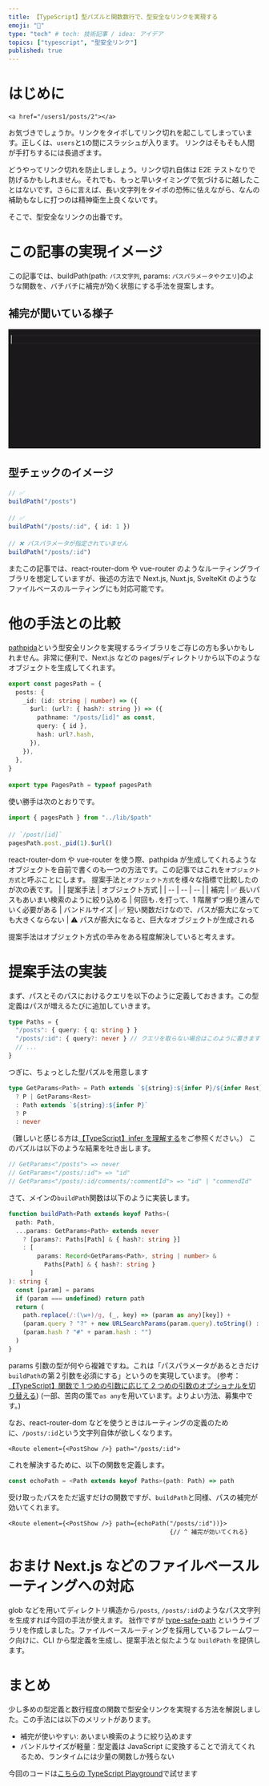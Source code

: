 ```yaml
---
title: 【TypeScript】型パズルと関数数行で、型安全なリンクを実現する
emoji: "💪"
type: "tech" # tech: 技術記事 / idea: アイデア
topics: ["typescript", "型安全リンク"]
published: true
---
```


# はじめに

```tsx
<a href="/users1/posts/2"></a>
```

お気づきでしょうか。リンクをタイポしてリンク切れを起こしてしまっています。正しくは、`users`と`1`の間にスラッシュが入ります。
リンクはそもそも人間が手打ちするには長過ぎます。

どうやってリンク切れを防止しましょう。リンク切れ自体は E2E テストなりで防げるかもしれません。それでも、もっと早いタイミングで気づけるに越したことはないです。さらに言えば、長い文字列をタイポの恐怖に怯えながら、なんの補助もなしに打つのは精神衛生上良くないです。

そこで、型安全なリンクの出番です。

# この記事の実現イメージ

この記事では、buildPath(path: `パス文字列`, params: `パスパラメータやクエリ`)のような関数を、バチバチに補完が効く状態にする手法を提案します。

## 補完が聞いている様子

![補完が聞いている様子](/images/type-safe-path/completion.gif)

## 型チェックのイメージ

```ts
// ✅
buildPath("/posts")

// ✅
buildPath("/posts/:id", { id: 1 })

// ❌ パスパラメータが指定されていません
buildPath("/posts/:id")
```

またこの記事では、react-router-dom や vue-router のようなルーティングライブラリを想定していますが、後述の方法で Next.js, Nuxt.js, SvelteKit のようなファイルベースのルーティングにも対応可能です。

# 他の手法との比較

[pathpida](https://github.com/aspida/pathpida)という型安全リンクを実現するライブラリをご存じの方も多いかもしれません。非常に便利で、Next.js などの pages/ディレクトリから以下のようなオブジェクトを生成してくれます。

```ts
export const pagesPath = {
  posts: {
    _id: (id: string | number) => ({
      $url: (url?: { hash?: string }) => ({
        pathname: "/posts/[id]" as const,
        query: { id },
        hash: url?.hash,
      }),
    }),
  },
}

export type PagesPath = typeof pagesPath
```

使い勝手は次のとおりです。

```ts
import { pagesPath } from "../lib/$path"

// `/post/[id]`
pagesPath.post._pid(1).$url()
```

react-router-dom や vue-router を使う際、pathpida が生成してくれるようなオブジェクトを自前で書くのも一つの方法です。この記事ではこれを`オブジェクト方式`と呼ぶことにします。
提案手法と`オブジェクト方式`を様々な指標で比較したのが次の表です。
| | 提案手法 | オブジェクト方式 |
| -- | -- | -- |
| 補完 | ✅ 長いパスもあいまい検索のように絞り込める | 何回も`.`を打って、1 階層ずつ掘り進んでいく必要がある
| バンドルサイズ | ✅ 短い関数だけなので、パスが膨大になっても大きくならない | ⚠️ パスが膨大になると、巨大なオブジェクトが生成される

提案手法はオブジェクト方式の辛みをある程度解決していると考えます。

# 提案手法の実装

まず、パスとそのパスにおけるクエリを以下のように定義しておきます。この型定義はパスが増えるたびに追加していきます。

```ts
type Paths = {
  "/posts": { query: { q: string } }
  "/posts/:id": { query?: never } // クエリを取らない場合はこのように書きます
  // ...
}
```

つぎに、ちょっとした型パズルを用意します

```ts
type GetParams<Path> = Path extends `${string}:${infer P}/${infer Rest}`
  ? P | GetParams<Rest>
  : Path extends `${string}:${infer P}`
  ? P
  : never
```

（難しいと感じる方は[【TypeScript】infer を理解する](https://zenn.dev/kotamaki/articles/1bef9e8ce000e3)をご参照ください。）
このパズルは以下のような結果を吐き出します。

```ts
// GetParams<"/posts"> => never
// GetParams<"/posts/:id"> => "id"
// GetParams<"/posts/:id/comments/:commentId"> => "id" | "commendId"
```

さて、メインの`buildPath`関数は以下のように実装します。

```ts
function buildPath<Path extends keyof Paths>(
  path: Path,
  ...params: GetParams<Path> extends never
    ? [params?: Paths[Path] & { hash?: string }]
    : [
        params: Record<GetParams<Path>, string | number> &
          Paths[Path] & { hash?: string }
      ]
): string {
  const [param] = params
  if (param === undefined) return path
  return (
    path.replace(/:(\w+)/g, (_, key) => (param as any)[key]) +
    (param.query ? "?" + new URLSearchParams(param.query).toString() : "") +
    (param.hash ? "#" + param.hash : "")
  )
}
```

params 引数の型が何やら複雑ですね。これは「パスパラメータがあるときだけ`buildPath`の第２引数を必須にする」というのを実現しています。
(参考：[【TypeScript】関数で 1 つめの引数に応じて 2 つめの引数のオプショナルを切り替える](https://zenn.dev/kiyoshiro9446/scraps/3927451da029a0))
(一部、苦肉の策で`as any`を用いています。よりよい方法、募集中です。)

なお、react-router-dom などを使うときはルーティングの定義のために、`/posts/:id`という文字列自体が欲しくなります。

```tsx
<Route element={<PostShow />} path="/posts/:id">
```

これを解決するために、以下の関数を定義します。

```ts
const echoPath = <Path extends keyof Paths>(path: Path) => path
```

受け取ったパスをただ返すだけの関数ですが、`buildPath`と同様、パスの補完が効いてくれます。

```tsx
<Route element={<PostShow />} path={echoPath("/posts/:id"))}>
                                             {// ^ 補完が効いてくれる}
```

# おまけ Next.js などのファイルベースルーティングへの対応

glob などを用いてディレクトリ構造から`/posts`, `/posts/:id`のようなパス文字列を生成すれば今回の手法が使えます。
拙作ですが [type-safe-path](https://github.com/KoichiKiyokawa/type-safe-path) というライブラリを作成しました。ファイルベースルーティングを採用しているフレームワーク向けに、CLI から型定義を生成し、提案手法と似たような `buildPath` を提供します。

# まとめ

少し多めの型定義と数行程度の関数で型安全リンクを実現する方法を解説しました。この手法には以下のメリットがあります。

- 補完が使いやすい: あいまい検索のように絞り込めます
- バンドルサイズが軽量：型定義は JavaScript に変換することで消えてくれるため、ランタイムには少量の関数しか残らない

今回のコードは[こちらの TypeScript Playground](https://www.typescriptlang.org/play?#code/C4TwDgpgBACghsAFgZygXigbwFBT1AcgHoBXZCAJ2QIC4soBHEykAfjoDsIA3SqAXwA0ufMTKVkRGgEsAJrXpMW7KF14UBw-IVLkqUuUTAB7ZMGp1MjZhTacefISLxi9kmbKOnzUk2YCS8pbWyvbqms6ENOIUgQpWSrYqao5aotF6gUYUxgBm0gA2EPEhtsEMdGYU0hwA5gICkcQ0iMa1xeU2dqoOGvzY-aCQUADGiBAjANbosAgoUBAAHsAQHLKoAEoTxhSyADxVNbWCil0qcBwgAgB8UKxQwBTMUHS5cAXk2EXAUHB0YxNphhHsxsNghtAAOIQYDwChwAC2yD28CQtwwqMQC2Wq3WUAABgASTCHOr8GjEmq5PgwfhESkcakaLZmfj4yL3GBQAA+UGhsLg8KRexZwGukTomOxKzWqCJJMeR3JDKZsDZHNgEp66jBuRIHBGwGkxg4UAARiRCrJMSi5tLcahJhAQHlZkhkNcABSRMBzSVzNJ4AB0Id9QuQdH5cMRyMxtyWMrxKQokW09wA2mGYypMch05iALpQABk9EQcGQiBUpPq-ALqfwdEzgpjdC2Ix2+yjLeFcZONZ5qhICLNlFupdz+bmRdLVnLlerirqAnrAEpKkv6jhtB2OGYoM2hUWMFmkZFpLkoJ7T+g0Bh9bIIPkuLJV1AKDCSBRTb6kJEP8AX4-nMQYfmABRwCMECelInoADoAO4ANSrkQxxXgA+icTogG+aC3NePa-KgFy4emOEFm+SENngnqEUKQaJLhdyEKwBBQEhPQIVAACqGwADIAMoQIKYzRki9GIoxXSrkGwDGIJm6em+dAEAQVE0VekkIkG86IG+9wEAAxOxnGnrpFZYqp6kDGCu77hMrRShgtpIPaspQDhrq5l6v6IP6SB4bcfl2SayDGEUQYFG0noWlamKeq4EgGJ4fjmAQJxWHIdAAIwCKuq7YPZEUQFFMVxQU1pzIlGSUFkYA5PkRQZfQMSBLlJxMeUqmtO07H8PlhXFZF0W1LFlqVQlSX6B4XhmO4aVxJlUDZVAOUnItsi5YNQA)で試せます
